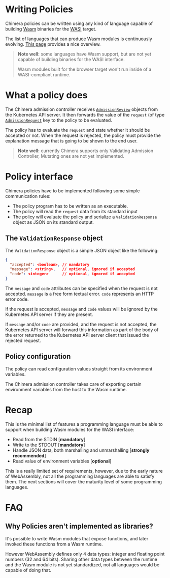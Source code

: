 # Writing Policies

Chimera policies can be written using any kind of language capable of building
[Wasm](https://webassembly.org/) binaries for the [WASI](https://wasi.dev/) target.

The list of languages that can produce Wasm modules is continuously evolving.
[This page](https://github.com/appcypher/awesome-wasm-langs) provides a
nice overview.

> **Note well:** some languages have Wasm support, but are not yet capable
> of building binaries for the WASI interface.
>
> Wasm modules built for the browser target won't run inside of a WASI-compliant
> runtime.

# What a policy does

The Chimera admission controller receives
[`AdmissionReview`](https://godoc.org/k8s.io/api/admission/v1#AdmissionReview)
objects from the Kubernetes API server. It then forwards the value of
the `request` (of type
[`AdmissionRequest`](https://godoc.org/k8s.io/api/admission/v1#AdmissionRequest)
key to the policy to be evaluated.

The policy has to evaluate the `request` and state whether it should be
accepted or not. When the request is rejected, the policy must provide the
explanation message that is going to be shown to the end user.

> **Note well:** currently Chimera supports only Validating Admission Controller,
> Mutating ones are not yet implemented.

# Policy interface

Chimera policies have to be implemented following some simple communication
rules:

  * The policy program has to be written as an executable.
  * The policy will read the `request` data from its standard input
  * The policy will evaluate the policy and serialize a `ValidationResponse`
    object as JSON on its standard output.

## The `ValidationResponse` object

The `ValidationResponse` object is a simple JSON object like the
following:

```json
{
  "accepted": <boolean>, // mandatory
  "message": <string>,   // optional, ignored if accepted
  "code": <integer>      // optional, ignored if accepted
}
```

The `message` and `code` attributes can be specified when the request
is not accepted. `message` is a free form textual error. `code`
represents an HTTP error code.

If the request is accepted, `message` and `code`
values will be ignored by the Kubernetes API server if they are
present.

If `message` and/or `code` are provided, and the request is not
accepted, the Kubernetes API server will forward this information as
part of the body of the error returned to the Kubernetes API server
client that issued the rejected request.

## Policy configuration

The policy can read configuration values straight from its environment variables.

The Chimera admission controller takes care of exporting certain environment
variables from the host to the Wasm runtime.

# Recap

This is the minimal list of features a programming language must be able to
support when building Wasm modules for the WASI interface:

  * Read from the STDIN [**mandatory**]
  * Write to the STDOUT [**mandatory**]
  * Handle JSON data, both marshalling and unmarshalling [**strongly recommended**]
  * Read value of environment variables [**optional**]

This is a really limited set of requirements, however, due to the early nature
of WebAssembly, not all the programming languages are able to satisfy them. The
next sections will cover the maturity level of some programming languages.

# FAQ

## Why Policies aren't implemented as libraries?

It's possible to write Wasm modules that expose functions, and
later invoked these functions from a Wasm runtime.

However WebAssembly defines only 4 data types: integer and floating point numbers (32 and 64 bits).
Sharing other data types between the runtime and the Wasm module is not yet standardized,
not all languages would be capable of doing that.
